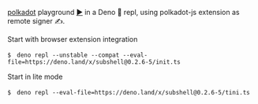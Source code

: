 [polkadot](https://deno.land/x/polkadot) playground [▶️](https://subshell.xyz)
in a Deno 🦕 repl, using polkadot-js extension as remote signer ✍️.

Start with browser extension integration

```
$　deno repl --unstable --compat --eval-file=https://deno.land/x/subshell@0.2.6-5/init.ts
```

Start in lite mode

```
$　deno repl --eval-file=https://deno.land/x/subshell@0.2.6-5/tini.ts
```
